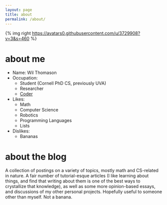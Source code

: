 ```yaml
---
layout: page
title: about
permalink: /about/
---
```


  {% img right https://avatars0.githubusercontent.com/u/3729908?v=3&s=460 %}

# about me

* Name: Wil Thomason
* Occupation:
  * Student (Cornell PhD CS, previously UVA)
  * Researcher
  * [Coder](https://github.com/wbthomason)
* Likes:
  * Math
  * Computer Science
  * Robotics
  * Programming Languages
  * Lists
* Dislikes:
  * Bananas

# about the blog

A collection of postings on a variety of topics, mostly math and CS-related in
nature.
A fair number of tutorial-esque articles (I like learning about things, and
find that writing about them is one of the best ways to crystallize that
knowledge), as well as some more opinion-based essays, and discussions of my
other personal projects.
Hopefully useful to someone other than myself.
Not a banana.
